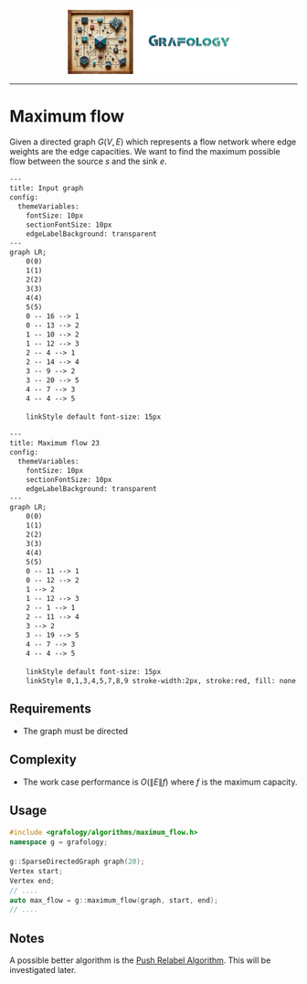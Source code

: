<div align="center">
    <img 
        src="../imgs/logo.png" 
        alt="Répétiteur logo"
        height="113px"
        width="300px"
        />
</div>
<hr/>

# Maximum flow
Given a directed graph $G(V,E)$ which represents a flow network where edge weights are the edge capacities.
We want to find the maximum possible flow between the source $s$ and the sink $e$.

```mermaid
---
title: Input graph
config:
  themeVariables:
    fontSize: 10px
    sectionFontSize: 10px
    edgeLabelBackground: transparent
---
graph LR;
    0(0)
    1(1)
    2(2)
    3(3)
    4(4)
    5(5)
    0 -- 16 --> 1
    0 -- 13 --> 2
    1 -- 10 --> 2
    1 -- 12 --> 3
    2 -- 4 --> 1
    2 -- 14 --> 4
    3 -- 9 --> 2
    3 -- 20 --> 5
    4 -- 7 --> 3
    4 -- 4 --> 5

    linkStyle default font-size: 15px
```

```mermaid
---
title: Maximum flow 23
config:
  themeVariables:
    fontSize: 10px
    sectionFontSize: 10px
    edgeLabelBackground: transparent
---
graph LR;
    0(0)
    1(1)
    2(2)
    3(3)
    4(4)
    5(5)
    0 -- 11 --> 1
    0 -- 12 --> 2
    1 --> 2
    1 -- 12 --> 3
    2 -- 1 --> 1
    2 -- 11 --> 4
    3 --> 2
    3 -- 19 --> 5
    4 -- 7 --> 3
    4 -- 4 --> 5

    linkStyle default font-size: 15px
    linkStyle 0,1,3,4,5,7,8,9 stroke-width:2px, stroke:red, fill: none
```

## Requirements
- The graph must be directed

## Complexity
- The work case performance is $O(\lVert E \rVert f)$ where $f$ is the maximum capacity.

## Usage
```C++
#include <grafology/algorithms/maximum_flow.h>
namespace g = grafology;

g::SparseDirectedGraph graph(20);
Vertex start;
Vertex end;
// ....
auto max_flow = g::maximum_flow(graph, start, end);
// ....

```

## Notes
A possible better algorithm is the [Push Relabel Algorithm](https://en.wikipedia.org/wiki/Push%E2%80%93relabel_maximum_flow_algorithm). This will be investigated later.

